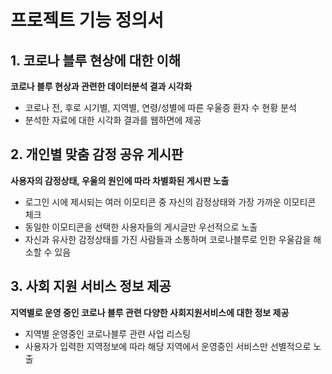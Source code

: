 # 프로젝트 기능 정의서

## 1. 코로나 블루 현상에 대한 이해 

**코로나 블루 현상과 관련한 데이터분석 결과 시각화**
  - 코로나 전, 후로 시기별, 지역별, 연령/성별에 따른 우울증 환자 수 현황 분석
  - 분석한 자료에 대한 시각화 결과를 웹하면에 제공

## 2. 개인별 맞춤 감정 공유 게시판

**사용자의 감정상태, 우울의 원인에 따라 차별화된 게시판 노출**
  - 로그인 시에 제시되는 여러 이모티콘 중 자신의 감정상태와 가장 가까운 이모티콘 체크
  - 동일한 이모티콘을 선택한 사용자들의 게시글만 우선적으로 노출
  - 자신과 유사한 감정상태를 가진 사람들과 소통하며 코로나블루로 인한 우울감을 해소할 수 있음

## 3. 사회 지원 서비스 정보 제공

**지역별로 운영 중인 코로나 블루 관련 다양한 사회지원서비스에 대한 정보 제공**
  - 지역별 운영중인 코로나블루 관련 사업 리스팅
  - 사용자가 입력한 지역정보에 따라 해당 지역에서 운영중인 서비스만 선별적으로 노출

